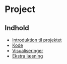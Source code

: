 # Project
## Indhold

* [Introduktion til projektet](#iIntroduktion )
* [Kode](#Kode)
* [Visualiseringer](#Visualiseringer)
* [Ekstra læsning](#Ekstra_læsning)


